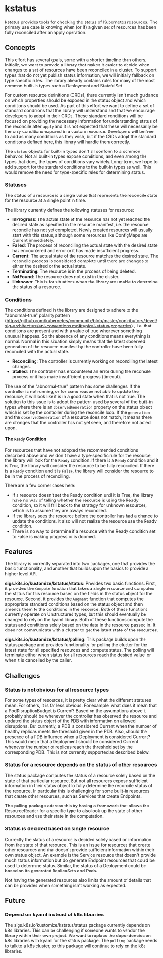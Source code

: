 # kstatus

kstatus provides tools for checking the status of Kubernetes resources. The primary use case is knowing when 
(or if) a given set of resources has been fully reconciled after an apply operation.

## Concepts

This effort has several goals, some with a shorter timeline than others. Initially, we want to provide
a library that makes it easier to decide when changes to a set of resources have been reconciled in a cluster.
To support types that do not yet publish status information, we will initially fallback on type specific rules. 
The library already contains rules for many of the most common built-in types such a Deployment and StatefulSet.

For custom resource definitions (CRDs), there currently isn't much guidance on which properties should be exposed in the status
object and which conditions should be used. As part of this effort we want to define a set of standard conditions
that the library will understand and that we encourage developers to adopt in their CRDs. These standard conditions will
be focused on providing the necessary information for understanding status of the reconcile after `apply` and it is not
expected that these will necessarily be the only conditions exposed in a custom resource. Developers will be free to add as many conditions
as they wish, but if the CRDs adopt the standard conditions defined here, this library will handle them correctly.

The `status` objects for built-in types don't all conform to a common behavior. Not all built-in types expose conditions,
and even among the types that does, the types of conditions vary widely. Long-term, we hope to add support for the
standard conditions to the built-in types as well. This would remove the need for type-specific rules for determining
status.

### Statuses

The status of a resource is a single value that represents the reconcile state for
the resource at a single point in time.

The library currently defines the following statuses for resource:
* __InProgress__: The actual state of the resource has not yet reached the desired state as specified in the
resource manifest, i.e. the resource reconcile has not yet completed. Newly created resources will usually 
start with this status, although some resources like ConfigMaps are Current immediately.
* __Failed__: The process of reconciling the actual state with the desired state has encountered and error
or it has made insufficient progress.
* __Current__: The actual state of the resource matches the desired state. The reconcile process is considered
complete until there are changes to either the desired or the actual state.
* __Terminating__: The resource is in the process of being deleted.
* __NotFound__: The resource does not exist in the cluster.
* __Unknown__: This is for situations when the library are unable to determine the status of a resource.

### Conditions

The conditions defined in the library are designed to adhere to the "abnormal-true" polarity pattern 
(https://github.com/kubernetes/community/blob/master/contributors/devel/sig-architecture/api-conventions.md#typical-status-properties)
, i.e. that conditions are present and with a value of true whenever something unusual happens. So the absence of
any conditions means everything is normal. Normal in this situation simply means that the latest observed 
generation of the resource manifest by the controller have been fully reconciled with the actual state. 

* __Reconciling__: The controller is currently working on reconciling the latest changes.
* __Stalled__: The controller has encountered an error during the reconcile process or it has made
insufficient progress (timeout).

The use of the "abnormal-true" pattern has some challenges. If the controller is not running, or for some
reason not able to update the resource, it will look like it is in a good state when that is not true. The
solution to this issue is to adopt the pattern used by several of the built-in types where there is an
`observedGeneration` property on the status object which is set by the controller during the reconcile loop.
If the `generation` and the `observedGeneration` of a resource does not match, it means there are changes
that the controller has not yet seen, and therefore not acted upon.

#### The `Ready` Condition
For resources that have not adopted the recommended conditions described above
and we don't have a type-specific rule for the resource, the library
will look for the `Ready` condition. If there is a `Ready` condition and it
is `True`, the library will consider the resource to be fully reconciled. If
there is a `Ready` condition and it is `False`, the library will consider the
resource to be in the process of reconciling.

There are a few corner cases here:
 * If a resource doesn't set the Ready condition until it is True,
the library have no way of telling whether the resource is using the
Ready condition, so it will fall back to the strategy for unknown
resources, which is to assume they are always reconciled.
 * If the library sees the resource before the controller has had
a chance to update the conditions, it also will not realize the
resource use the Ready condition.
 * There is no way to determine if a resource with the Ready condition
set to False is making progress or is doomed.

## Features

The library is currently separated into two packages, one that provides the basic functionality, and another that
builds upon the basics to provide a higher level API.

**sigs.k8s.io/kustomize/kstatus/status**: Provides two basic functions. First, it provides the `Compute` function
that takes a single resource and computes the status for this resource based on the fields in the status object for
the resource. Second, it provides the `Augment` function that computes the appropriate standard conditions based on
the status object and then amends them to the conditions in the resource. Both of these functions currently operate
on Unstructured types, but this should eventually be changed to rely on the kyaml library. Both of these functions 
compute the status and conditions solely based on the data in the resource passed in. It does not communicate with
a cluster to get the latest state of the resources.

**sigs.k8s.io/kustomize/kstatus/polling**: This package builds upon the status package and provides functionality for
polling the cluster for the latest state for all specified resources and compute status. The polling will terminate
either when status for all resources reach the desired value, or when it is cancelled by the caller.

## Challenges

### Status is not obvious for all resource types

For some types of resources, it is pretty clear what the different statuses mean. For others, it
is far less obvious. For example, what does it mean that a PodDisruptionBudget is Current? Based on
the assumptions above it probably should be whenever the controller has observed the resource
and updated the status object of the PDB with information on allowed disruptions. But currently, a PDB is
considered Current when the number of healthy replicas meets the threshold given in the PDB. Also, should
the presence of a PDB influence when a Deployment is considered Current? This would mean that a Deployment
should be considered Current whenever the number of replicas reach the threshold set by the corresponding
PDB. This is not currently supported as described below.

### Status for a resource depends on the status of other resources
The status package computes the status of a resource solely based on the 
state of that particular resource. But not all resources expose sufficient
information in their status object to fully determine the reconcile status
of the resource. In particular this is challenging for some built-in resources
that create other resources, such as Services that create Endpoints.

The polling package address this by having a framework that allows the
ResourceReader for a specific type to also look up the state of other
resources and use their state in the computation.

### Status is decided based on single resource
Currently the status of a resource is decided solely based on information from
the state of that resource. This is an issue for resources that create other resources
and that doesn't provide sufficient information within their own status object. An example
is the Service resource that doesn't provide much status information but do generate Endpoint
resources that could be used to determine status. Similar, the status of a Deployment could be 
based on its generated ReplicaSets and Pods.

Not having the generated resources also limits the amount of details that can be provided
when something isn't working as expected.

## Future

### Depend on kyaml instead of k8s libraries
The sigs.k8s.io/kustomize/kstatus/status package currently depends on k8s libraries. This can be 
challenging if someone wants to vendor the library within their own project. We want to replace
the dependencies on k8s libraries with kyaml for the status package. The `polling` package needs to 
talk to a k8s cluster, so this package will continue to rely on the k8s libraries.
